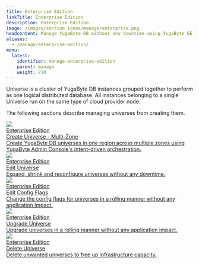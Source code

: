 ```yaml
---
title: Enterprise Edition
linkTitle: Enterprise Edition
description: Enterprise Edition
image: /images/section_icons/manage/enterprise.png
headcontent: Manage YugaByte DB without any downtime using YugaByte EE's built-in orchestration and monitoring.
aliases:
  - /manage/enterprise-edition/
menu:
  latest:
    identifier: manage-enterprise-edition
    parent: manage
    weight: 710
---
```


Universe is a cluster of YugaByte DB instances grouped together to perform as one logical distributed database. All instances belonging to a single Universe run on the same type of cloud provider node. 

The following sections describe managing universes from creating them.

<div class="row">
  <div class="col-12 col-md-6 col-lg-12 col-xl-6">
    <a class="section-link icon-offset" href="create-universe-multi-zone/">
      <div class="head">
        <img class="icon" src="/images/section_icons/manage/enterprise/create_universe.png" aria-hidden="true" />
        <div class="articles">Enterprise Edition</div>
        <div class="title">Create Universe - Multi-Zone</div>
      </div>
      <div class="body">
        Create YugaByte DB universes in one region across multiple zones using YugaByte Admin Console's intent-driven orchestration.
      </div>
    </a>
  </div>

  <div class="col-12 col-md-6 col-lg-12 col-xl-6">
    <a class="section-link icon-offset" href="edit-universe/">
      <div class="head">
        <img class="icon" src="/images/section_icons/manage/enterprise/edit_universe.png" aria-hidden="true" />
        <div class="articles">Enterprise Edition</div>
        <div class="title">Edit Universe</div>
      </div>
      <div class="body">
        Expand, shrink and reconfigure universes without any downtime.
      </div>
    </a>
  </div>

  <div class="col-12 col-md-6 col-lg-12 col-xl-6">
    <a class="section-link icon-offset" href="edit-config/">
      <div class="head">
        <img class="icon" src="/images/section_icons/manage/enterprise/edit_flags.png" aria-hidden="true" />
        <div class="articles">Enterprise Edition</div>
        <div class="title">Edit Config Flags</div>
      </div>
      <div class="body">
        Change the config flags for universes in a rolling manner without any application impact.
      </div>
    </a>
  </div>

  <div class="col-12 col-md-6 col-lg-12 col-xl-6">
    <a class="section-link icon-offset" href="upgrade-universe/">
      <div class="head">
        <img class="icon" src="/images/section_icons/manage/enterprise/upgrade_universe.png" aria-hidden="true" />
        <div class="articles">Enterprise Edition</div>
        <div class="title">Upgrade Universe</div>
      </div>
      <div class="body">
        Upgrade universes in a rolling manner without any application impact.
      </div>
    </a>
  </div>

  <div class="col-12 col-md-6 col-lg-12 col-xl-6">
    <a class="section-link icon-offset" href="delete-universe/">
      <div class="head">
        <img class="icon" src="/images/section_icons/manage/enterprise/delete_universe.png" aria-hidden="true" />
        <div class="articles">Enterprise Edition</div>
        <div class="title">Delete Universe</div>
      </div>
      <div class="body">
        Delete unwanted universes to free up infrastructure capacity.
      </div>
    </a>
  </div>
</div>
